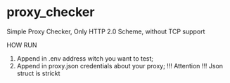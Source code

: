 # proxy_checker
Simple Proxy Checker, Only HTTP 2.0 Scheme, without TCP support


HOW RUN

1. Append in .env address witch you want to test;
2. Append in proxy.json credentials about your proxy; 
!!! Attention !!!
Json struct is strickt
